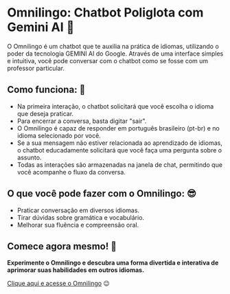 # Omnilingo: Chatbot Poliglota com Gemini AI :speech_balloon:

O Omnilingo é um chatbot que te auxilia na prática de idiomas, utilizando o poder da tecnologia GEMINI AI do Google. 
Através de uma interface simples e intuitiva, você pode conversar com o chatbot como se fosse com um professor particular.

## Como funciona: :thinking:

- Na primeira interação, o chatbot solicitará que você escolha o idioma que deseja praticar.
- Para encerrar a conversa, basta digitar "sair".
- O Omnilingo é capaz de responder em português brasileiro (pt-br) e no idioma selecionado por você.
- Se a sua mensagem não estiver relacionada ao aprendizado de idiomas, o chatbot educadamente solicitará que você faça uma pergunta sobre o assunto.
- Todas as interações são armazenadas na janela de chat, permitindo que você acompanhe o fluxo da conversa.

## O que você pode fazer com o Omnilingo: :sunglasses:

- Praticar conversação em diversos idiomas.
- Tirar dúvidas sobre gramática e vocabulário.
- Melhorar sua fluência e compreensão oral.

## Comece agora mesmo! :rocket:

**Experimente o Omnilingo e descubra uma forma divertida e interativa de aprimorar suas habilidades em outros idiomas.**

[Clique aqui e acesse o Omnilingo](https://omnilingo.streamlit.app/) :wink:
